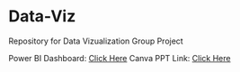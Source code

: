 # Data-Viz
Repository for Data Vizualization Group Project

Power BI Dashboard: [Click Here](https://app.powerbi.com/links/ipcZlG4lGD?ctid=35e8087e-75a7-4479-b528-df0fbbb7fc26&pbi_source=linkShare)
Canva PPT Link: [Click Here](https://www.canva.com/design/DAGOybLNN6I/b3PDb_SYRuW4yzs-azMy-g/edit?utm_content=DAGOybLNN6I&utm_campaign=designshare&utm_medium=link2&utm_source=sharebutton)
